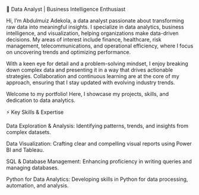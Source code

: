🌟 Data Analyst | Business Intelligence Enthusiast

Hi, I’m Abdulmuiz Adekola, a data analyst passionate about transforming raw data into meaningful insights.
I specialize in data analytics, business intelligence, and visualization, helping organizations make data-driven decisions.
My areas of interest include finance, healthcare, risk management, telecommunications, and operational efficiency,
where I focus on uncovering trends and optimizing performance.

With a keen eye for detail and a problem-solving mindset,
I enjoy breaking down complex data and presenting it in a way that drives actionable strategies.
Collaboration and continuous learning are at the core of my approach,
ensuring that I stay updated with evolving industry trends.

Welcome to my portfolio! Here,
I showcase my projects, skills, and dedication to data analytics.





⚡ Key Skills & Expertise

Data Exploration & Analysis: Identifying patterns,
trends, and insights from complex datasets.

Data Visualization: Crafting clear and compelling visual
reports using Power BI and Tableau.

SQL & Database Management: Enhancing proficiency in writing queries
and managing databases.

Python for Data Analytics: Developing skills in Python for data processing,
automation, and analysis.

